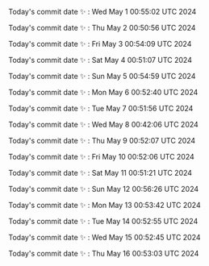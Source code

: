 Today's commit date ✨ : Wed May 1 00:55:02 UTC 2024 

Today's commit date ✨ : Thu May 2 00:50:56 UTC 2024 

Today's commit date ✨ : Fri May 3 00:54:09 UTC 2024 

Today's commit date ✨ : Sat May 4 00:51:07 UTC 2024 

Today's commit date ✨ : Sun May 5 00:54:59 UTC 2024 

Today's commit date ✨ : Mon May 6 00:52:40 UTC 2024 

Today's commit date ✨ : Tue May 7 00:51:56 UTC 2024 

Today's commit date ✨ : Wed May 8 00:42:06 UTC 2024 

Today's commit date ✨ : Thu May 9 00:52:07 UTC 2024 

Today's commit date ✨ : Fri May 10 00:52:06 UTC 2024 

Today's commit date ✨ : Sat May 11 00:51:21 UTC 2024 

Today's commit date ✨ : Sun May 12 00:56:26 UTC 2024 

Today's commit date ✨ : Mon May 13 00:53:42 UTC 2024 

Today's commit date ✨ : Tue May 14 00:52:55 UTC 2024 

Today's commit date ✨ : Wed May 15 00:52:45 UTC 2024 

Today's commit date ✨ : Thu May 16 00:53:03 UTC 2024 

